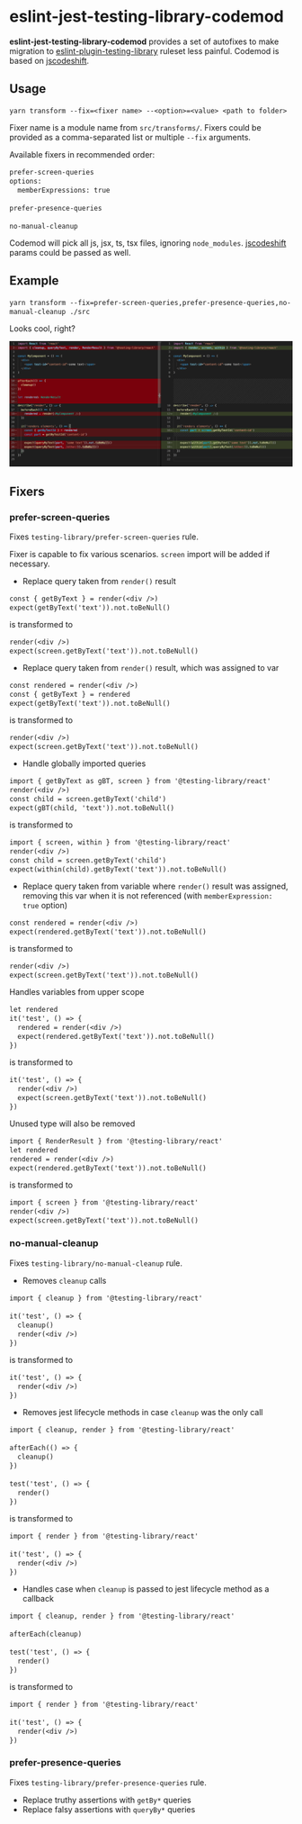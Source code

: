 # eslint-jest-testing-library-codemod

**eslint-jest-testing-library-codemod** provides a set of autofixes to make migration to [eslint-plugin-testing-library](https://github.com/testing-library/eslint-plugin-testing-library) ruleset less painful. Codemod is based on [jscodeshift](https://github.com/facebook/jscodeshift).

## Usage
```
yarn transform --fix=<fixer name> --<option>=<value> <path to folder>
```
Fixer name is a module name from `src/transforms/`. Fixers could be provided as a comma-separated list or multiple `--fix` arguments.

Available fixers in recommended order:
```
prefer-screen-queries
options:
  memberExpressions: true

prefer-presence-queries

no-manual-cleanup
```

Codemod will pick all js, jsx, ts, tsx files, ignoring `node_modules`. [jscodeshift](https://github.com/facebook/jscodeshift) params could be passed as well.


## Example

```
yarn transform --fix=prefer-screen-queries,prefer-presence-queries,no-manual-cleanup ./src
```

Looks cool, right?

![Sample transform diff](https://github.com/atsikov/eslint-jest-testing-library-codemod/blob/master/images/sample-transform.png)

## Fixers

### prefer-screen-queries

Fixes `testing-library/prefer-screen-queries` rule.

Fixer is capable to fix various scenarios. `screen` import will be added if necessary.

* Replace query taken from `render()` result
```
const { getByText } = render(<div />)
expect(getByText('text')).not.toBeNull()
```
is transformed to
```
render(<div />)
expect(screen.getByText('text')).not.toBeNull()
```

* Replace query taken from `render()` result, which was assigned to var
```
const rendered = render(<div />)
const { getByText } = rendered
expect(getByText('text')).not.toBeNull()
```
is transformed to
```
render(<div />)
expect(screen.getByText('text')).not.toBeNull()
```

* Handle globally imported queries
```
import { getByText as gBT, screen } from '@testing-library/react'
render(<div />)
const child = screen.getByText('child')
expect(gBT(child, 'text')).not.toBeNull()
```
is transformed to
```
import { screen, within } from '@testing-library/react'
render(<div />)
const child = screen.getByText('child')
expect(within(child).getByText('text')).not.toBeNull()
```

* Replace query taken from variable where `render()` result was assigned, removing this var when it is not referenced (with `memberExpression: true` option)
```
const rendered = render(<div />)
expect(rendered.getByText('text')).not.toBeNull()
```
is transformed to
```
render(<div />)
expect(screen.getByText('text')).not.toBeNull()
```
Handles variables from upper scope
```
let rendered
it('test', () => {
  rendered = render(<div />)
  expect(rendered.getByText('text')).not.toBeNull()
})
```
is transformed to
```
it('test', () => {
  render(<div />) 
  expect(screen.getByText('text')).not.toBeNull()
})
```
Unused type will also be removed
```
import { RenderResult } from '@testing-library/react'
let rendered
rendered = render(<div />)
expect(rendered.getByText('text')).not.toBeNull()
```
is transformed to
```
import { screen } from '@testing-library/react'
render(<div />)
expect(screen.getByText('text')).not.toBeNull()
```

### no-manual-cleanup

Fixes `testing-library/no-manual-cleanup` rule.

* Removes `cleanup` calls
```
import { cleanup } from '@testing-library/react'

it('test', () => {
  cleanup()
  render(<div />)
})
```
is transformed to 
```
it('test', () => {
  render(<div />)
})
```

* Removes jest lifecycle methods in case `cleanup` was the only call
```
import { cleanup, render } from '@testing-library/react'

afterEach(() => {
  cleanup()
})

test('test', () => {
  render()
})
```
is transformed to 
```
import { render } from '@testing-library/react'

it('test', () => {
  render(<div />)
})
```

* Handles case when `cleanup` is passed to jest lifecycle method as a callback
```
import { cleanup, render } from '@testing-library/react'

afterEach(cleanup)

test('test', () => {
  render()
})
```
is transformed to 
```
import { render } from '@testing-library/react'

it('test', () => {
  render(<div />)
})
```

### prefer-presence-queries

Fixes `testing-library/prefer-presence-queries` rule.

* Replace truthy assertions with `getBy*` queries
* Replace falsy assertions with `queryBy*` queries
